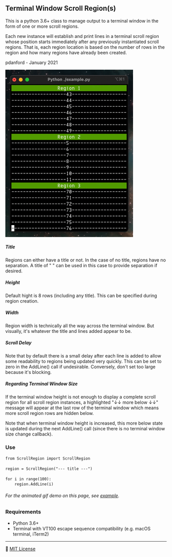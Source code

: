 Terminal Window Scroll Region(s)
--------------------------------------------------------------------------------
This is a python 3.6+ class to manage output to a terminal window in the form of one or more scroll regions.

Each new instance will establish and print lines in a terminal scroll region whose position starts immediately after any previously instantiated scroll regions. That is, each region location is based on the number of rows in the region and how many regions have already been created.

pdanford - January 2021

![](assets/example.gif)

##### Title
Regions can either have a title or not. In the case of no title, regions have no separation. A title of " " can be used in this case to provide separation if desired.

##### Height
Default hight is 8 rows (including any title). This can be specified during region creation.

##### Width
Region width is technically all the way across the terminal window. But visually, it's whatever the title and lines added appear to be.

##### Scroll Delay
Note that by default there is a small delay after each line is added to allow some readability to regions being updated very quickly. This can be set to zero in the AddLine() call if undesirable. Conversely, don't set too large because it's blocking.

##### Regarding Terminal Window Size
If the terminal window height is not enough to display a complete scroll region for all scroll region instances, a highlighted "↓↓ more below ↓↓" message will appear at the last row of the terminal window which means more scroll region rows are hidden below.

Note that when terminal window height is increased, this more below state is updated during the next AddLine() call (since there is no terminal window size change callback).

### Use
```
from ScrollRegion import ScrollRegion

region = ScrollRegion("--- title ---")

for i in range(100):
    region.AddLine(i)
```

###### For the animated gif demo on this page, see [example](example.py).

### Requirements
- Python 3.6+ 
- Terminal with VT100 escape sequence compatibility (e.g. macOS terminal, iTerm2)

---
:scroll: [MIT License](README.license)

